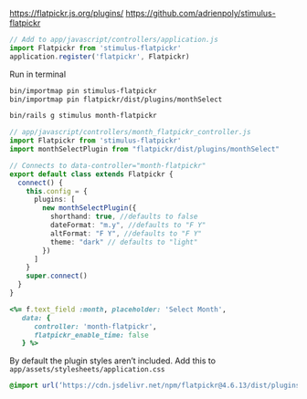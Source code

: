 
https://flatpickr.js.org/plugins/
https://github.com/adrienpoly/stimulus-flatpickr

```typescript
// Add to app/javascript/controllers/application.js
import Flatpickr from 'stimulus-flatpickr'
application.register('flatpickr', Flatpickr)
```

Run in terminal
```bash
bin/importmap pin stimulus-flatpickr
bin/importmap pin flatpickr/dist/plugins/monthSelect
```


```bash
bin/rails g stimulus month-flatpickr
```

```typescript
// app/javascript/controllers/month_flatpickr_controller.js
import Flatpickr from 'stimulus-flatpickr'
import monthSelectPlugin from "flatpickr/dist/plugins/monthSelect"

// Connects to data-controller="month-flatpickr"
export default class extends Flatpickr {
  connect() {
    this.config = {
      plugins: [
        new monthSelectPlugin({
          shorthand: true, //defaults to false
          dateFormat: "m.y", //defaults to "F Y"
          altFormat: "F Y", //defaults to "F Y"
          theme: "dark" // defaults to "light"
        })
      ]
    }
    super.connect()
  }
}
```

```Ruby
<%= f.text_field :month, placeholder: 'Select Month',
   data: {
      controller: 'month-flatpickr',
      flatpickr_enable_time: false
   } %>
```

By default the plugin styles aren’t included.
Add this to `app/assets/stylesheets/application.css`
```css
@import url(‘https://cdn.jsdelivr.net/npm/flatpickr@4.6.13/dist/plugins/monthSelect/style.css’)
```